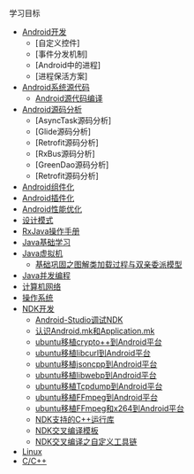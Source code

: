 学习目标

- [Android开发](#)
    - [自定义控件]
    - [事件分发机制]
    - [Android中的进程]
    - [进程保活方案]
- [Android系统源代码](#)
    - [Android源代码编译](https://github.com/byhook/blog/blob/master/Android/Android源代码编译.md)
- [Android源码分析](#)
    - [AsyncTask源码分析]
    - [Glide源码分析]
    - [Retrofit源码分析]
    - [RxBus源码分析]
    - [GreenDao源码分析]
    - [Retrofit源码分析]
- [Android组件化](#)
- [Android插件化](#)
- [Android性能优化](#)
- [设计模式](#)
- [RxJava操作手册](#)
- [Java基础学习](#)
- [Java虚拟机](#)
  - [基础巩固之图解类加载过程与双亲委派模型](https://github.com/byhook/blog/blob/master/java/基础巩固之图解类加载过程与双亲委派模型.md)
- [Java并发编程](#)
- [计算机网络](#)
- [操作系统](#)
- [NDK开发](#)
    - [Android-Studio调试NDK](https://github.com/byhook/blog/blob/master/ndk/Android-Studio调试NDK.md)
    - [认识Android.mk和Application.mk](https://github.com/byhook/blog/blob/master/ndk/认识Android.mk和Application.mk.md)
    - [ubuntu移植crypto++到Android平台](https://github.com/byhook/blog/blob/master/ndk/ubuntu移植crypto++到Android平台.md)
    - [ubuntu移植libcurl到Android平台](https://github.com/byhook/blog/blob/master/ndk/ubuntu移植libcurl到Android平台.md)
    - [ubuntu移植jsoncpp到Android平台](https://github.com/byhook/blog/blob/master/ndk/ubuntu移植jsoncpp到Android平台.md)
    - [ubuntu移植libwebp到Android平台](https://github.com/byhook/blog/blob/master/ndk/ubuntu移植libwebp到Android平台.md)
    - [ubuntu移植Tcpdump到Android平台](https://github.com/byhook/blog/blob/master/ndk/ubuntu移植Tcpdump到Android平台.md)
    - [ubuntu移植FFmpeg到Android平台](https://github.com/byhook/blog/blob/master/ndk/ubuntu移植FFmpeg到Android平台.md)
    - [ubuntu移植FFmpeg和x264到Android平台](https://github.com/byhook/blog/blob/master/ndk/ubuntu移植FFmpeg和x264到Android平台.md)
    - [NDK支持的C++运行库](https://github.com/byhook/blog/blob/master/ndk/NDK支持的C++运行库.md)
    - [NDK交叉编译模板](https://github.com/byhook/blog/blob/master/ndk/NDK交叉编译模板.md)
    - [NDK交叉编译之自定义工具链](https://github.com/byhook/blog/blob/master/ndk/NDK交叉编译之自定义工具链.md)
- [Linux](#)
- [C/C++](#)
